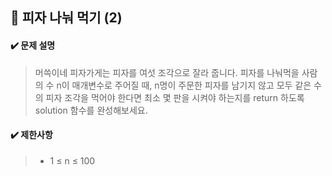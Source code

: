## :blue_book: 피자 나눠 먹기 (2)

#### :heavy_check_mark: 문제 설명 
> 머쓱이네 피자가게는 피자를 여섯 조각으로 잘라 줍니다. 피자를 나눠먹을 사람의 수 n이 매개변수로 주어질 때, n명이 주문한 피자를 남기지 않고 모두 같은 수의 피자 조각을 먹어야 한다면 최소 몇 판을 시켜야 하는지를 return 하도록 solution 함수를 완성해보세요.

#### :heavy_check_mark: 제한사항
> * 1 ≤ n ≤ 100
